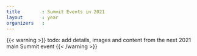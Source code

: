 ```yaml
---
title        : Summit Events in 2021
layout       : year
organizers   :
---
```


{{< warning >}}
todo: add details, images and content from the next 2021 main Summit event
{{< /warning >}}